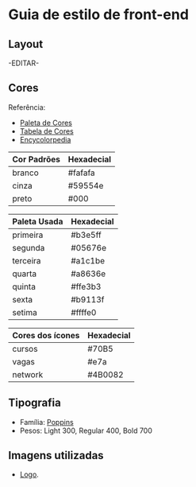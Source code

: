 # Guia de estilo de front-end

## Layout

-EDITAR-

## Cores
Referência: 
- [Paleta de Cores](https://paletadecores.com/)
- [Tabela de Cores](http://erikasarti.com/html/tabela-cores/)
- [Encycolorpedia](https://encycolorpedia.pt/ffe3b3)

| **Cor Padrões** | **Hexadecial**|
|----------|----------|
|branco | #fafafa|
|cinza | #59554e|
|preto | #000|

| **Paleta Usada** | **Hexadecial**|
|----------|----------|
|primeira | #b3e5ff|
|segunda | #05676e|
|terceira | #a1c1be|
|quarta | #a8636e|
|quinta | #ffe3b3|
|sexta | #b9113f|
|setima | #ffffe0|


| **Cores dos ícones** | **Hexadecial**|
|----------|----------|
|cursos | #70B5|
|vagas | #e7a|
|network | #4B0082|


## Tipografia

- Família: [Poppins](https://fonts.google.com/specimen/Poppins)
- Pesos: Light 300, Regular 400, Bold 700

## Imagens utilizadas
- [Logo](https://www.flaticon.com/free-icon/mermaid_2847282?term=mermaid&page=1&position=20&page=1&position=20&related_id=2847282&origin=tag).